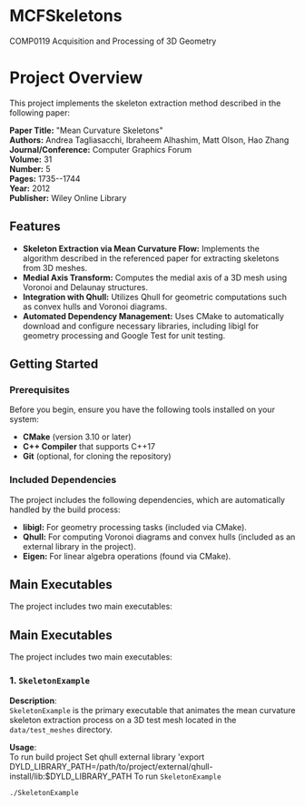 # MCFSkeletons
COMP0119 Acquisition and Processing of 3D Geometry

# Project Overview

This project implements the skeleton extraction method described in the following paper:

**Paper Title:** "Mean Curvature Skeletons"  
**Authors:** Andrea Tagliasacchi, Ibraheem Alhashim, Matt Olson, Hao Zhang  
**Journal/Conference:** Computer Graphics Forum  
**Volume:** 31  
**Number:** 5  
**Pages:** 1735--1744  
**Year:** 2012  
**Publisher:** Wiley Online Library

## Features

- **Skeleton Extraction via Mean Curvature Flow:** Implements the algorithm described in the referenced paper for extracting skeletons from 3D meshes.
- **Medial Axis Transform:** Computes the medial axis of a 3D mesh using Voronoi and Delaunay structures.
- **Integration with Qhull:** Utilizes Qhull for geometric computations such as convex hulls and Voronoi diagrams.
- **Automated Dependency Management:** Uses CMake to automatically download and configure necessary libraries, including libigl for geometry processing and Google Test for unit testing.

## Getting Started

### Prerequisites

Before you begin, ensure you have the following tools installed on your system:

- **CMake** (version 3.10 or later)
- **C++ Compiler** that supports C++17
- **Git** (optional, for cloning the repository)

### Included Dependencies

The project includes the following dependencies, which are automatically handled by the build process:

- **libigl:** For geometry processing tasks (included via CMake).
- **Qhull:** For computing Voronoi diagrams and convex hulls (included as an external library in the project).
- **Eigen:** For linear algebra operations (found via CMake).

## Main Executables

The project includes two main executables:

## Main Executables

The project includes two main executables:

### 1. `SkeletonExample`

**Description**:  
`SkeletonExample` is the primary executable that animates the mean curvature skeleton extraction process on a 3D test mesh located in the `data/test_meshes` directory.

**Usage**:  
To run build project
Set qhull external library 'export DYLD_LIBRARY_PATH=/path/to/project/external/qhull-install/lib:$DYLD_LIBRARY_PATH
To run `SkeletonExample`

```bash
./SkeletonExample
